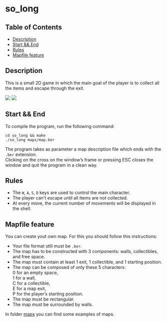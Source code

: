 # so_long

## Table of Contents
- [Description](#Description)
- [Start && End](#Start-&&-End)
- [Rules](#Rules)
- [Mapfile feature](#Mapfile-feature)

## <a name="Description"></a>Description
This is a small 2D game in which the main goal of the player is to collect all the items and escape through the exit.

![](https://i.ytimg.com/vi/k4Ybh-iaH6Q/hqdefault.jpg)
![](https://user-images.githubusercontent.com/89844627/170443121-dd0ce1f3-8470-465f-ab9d-45a0f32f00b4.jpg)

## <a name="Start-&&-End"></a>Start && End
To compile the program, run the following command:
```
cd so_long && make
./so_long maps/map.ber
```
The program takes as parameter a map description file which ends with the `.ber` extension.<br />
Clicking on the cross on the window’s frame or pressing ESC closes the window and quit the program in a clean way.

## <a name="Rules"></a>Rules
- The `W`, `A`, `S`, `D` keys are used to control the main character.
- The player can't escape until all items are not collected.
- At every move, the current number of movements will be displayed in the shell.

## <a name="Mapfile-feature"></a>Mapfile feature
You can create yout own map. For this you should follow this instructions:
- Your file format still must be `.ber`.
- The map has to be constructed with 3 components: walls, collectibles, and free space.
- The map must contain at least 1 exit, 1 collectible, and 1 starting position.
- The map can be composed of only these 5 characters:<br />
  0 for an empty space,<br />
  1 for a wall,<br />
  C for a collectible,<br />
  E for a map exit,<br />
  P for the player’s starting position.<br />
- The map must be rectangular.
- The map must be surrounded by walls.<br />

In folder [maps](https://github.com/urycherd/so_long/tree/master/maps) you can find some examples of maps.
